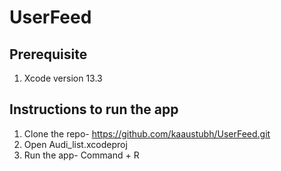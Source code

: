 # UserFeed

## Prerequisite

1. Xcode version 13.3

## Instructions to run the app

1. Clone the repo- https://github.com/kaaustubh/UserFeed.git
2. Open Audi_list.xcodeproj
3. Run the app- Command + R
